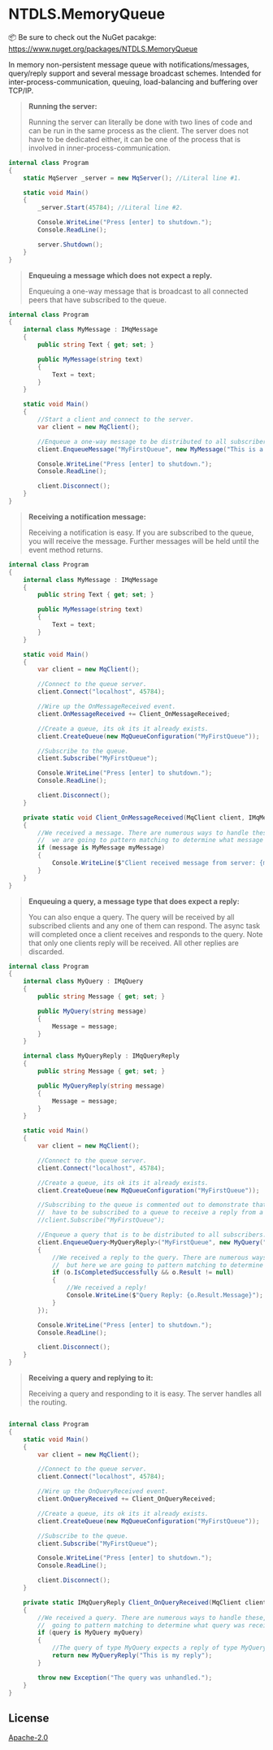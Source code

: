 # NTDLS.MemoryQueue

📦 Be sure to check out the NuGet pacakge: https://www.nuget.org/packages/NTDLS.MemoryQueue

In memory non-persistent message queue with notifications/messages, query/reply
    support and several message broadcast schemes. Intended for inter-process-communication,
    queuing, load-balancing and buffering over TCP/IP.


>**Running the server:**
>
>Running the server can literally be done with two lines of code and can be run in the same process as the client.
>The server does not have to be dedicated either, it can be one of the process that is involved in inner-process-communication.
```csharp
internal class Program
{
    static MqServer _server = new MqServer(); //Literal line #1.

    static void Main()
    {
        _server.Start(45784); //Literal line #2.

        Console.WriteLine("Press [enter] to shutdown.");
        Console.ReadLine();

        server.Shutdown();
    }
}
```


>**Enqueuing a message which does not expect a reply.**
>
>Enqueuing a one-way message that is broadcast to all connected peers that have subscribed to the queue.
```csharp
internal class Program
{
    internal class MyMessage : IMqMessage
    {
        public string Text { get; set; }

        public MyMessage(string text)
        {
            Text = text;
        }
    }

    static void Main()
    {
        //Start a client and connect to the server.
        var client = new MqClient();

        //Enqueue a one-way message to be distributed to all subscribers.
        client.EnqueueMessage("MyFirstQueue", new MyMessage("This is a message"));

        Console.WriteLine("Press [enter] to shutdown.");
        Console.ReadLine();

        client.Disconnect();
    }
}
```


>**Receiving a notification message:**
>
>Receiving a notification is easy. If you are subscribed to the queue, you will receive the message.
>Further messages will be held until the event method returns.
```csharp
internal class Program
{
    internal class MyMessage : IMqMessage
    {
        public string Text { get; set; }

        public MyMessage(string text)
        {
            Text = text;
        }
    }

    static void Main()
    {
        var client = new MqClient();

        //Connect to the queue server.
        client.Connect("localhost", 45784);

        //Wire up the OnMessageReceived event.
        client.OnMessageReceived += Client_OnMessageReceived;

        //Create a queue, its ok its it already exists.
        client.CreateQueue(new MqQueueConfiguration("MyFirstQueue"));

        //Subscribe to the queue.
        client.Subscribe("MyFirstQueue");

        Console.WriteLine("Press [enter] to shutdown.");
        Console.ReadLine();

        client.Disconnect();
    }

    private static void Client_OnMessageReceived(MqClient client, IMqMessage message)
    {
        //We received a message. There are numerous ways to handle these, but here
        //  we are going to pattern matching to determine what message was received.
        if (message is MyMessage myMessage)
        {
            Console.WriteLine($"Client received message from server: {myMessage.Text}");
        }
    }
}
```


>**Enqueuing a query, a message type that does expect a reply:**
>
>You can also enque a query. The query will be received by all subscribed clients and any one of them can respond.
> The async task will completed once a client receives and responds to the query.
> Note that only one clients reply will be received. All other replies are discarded.
```csharp
internal class Program
{
    internal class MyQuery : IMqQuery
    {
        public string Message { get; set; }

        public MyQuery(string message)
        {
            Message = message;
        }
    }

    internal class MyQueryReply : IMqQueryReply
    {
        public string Message { get; set; }

        public MyQueryReply(string message)
        {
            Message = message;
        }
    }

    static void Main()
    {
        var client = new MqClient();

        //Connect to the queue server.
        client.Connect("localhost", 45784);

        //Create a queue, its ok its it already exists.
        client.CreateQueue(new MqQueueConfiguration("MyFirstQueue"));

        //Subscribing to the queue is commented out to demonstrate that a client does not
        //  have to be subscribed to a queue to receive a reply from a query sent to that queue.
        //client.Subscribe("MyFirstQueue");

        //Enqueue a query that is to be distributed to all subscribers. The first one to reply wins.
        client.EnqueueQuery<MyQueryReply>("MyFirstQueue", new MyQuery("Ping!")).ContinueWith((o) =>
        {
            //We received a reply to the query. There are numerous ways to handle these,
            //  but here we are going to pattern matching to determine what message was received.
            if (o.IsCompletedSuccessfully && o.Result != null)
            {
                //We received a reply!
                Console.WriteLine($"Query Reply: {o.Result.Message}");
            }
        });

        Console.WriteLine("Press [enter] to shutdown.");
        Console.ReadLine();

        client.Disconnect();
    }
}
```


>**Receiving a query and replying to it:**
>
>Receiving a query and responding to it is easy. The server handles all the routing.
```csharp

internal class Program
{
    static void Main()
    {
        var client = new MqClient();

        //Connect to the queue server.
        client.Connect("localhost", 45784);

        //Wire up the OnQueryReceived event.
        client.OnQueryReceived += Client_OnQueryReceived;

        //Create a queue, its ok its it already exists.
        client.CreateQueue(new MqQueueConfiguration("MyFirstQueue"));

        //Subscribe to the queue.
        client.Subscribe("MyFirstQueue");

        Console.WriteLine("Press [enter] to shutdown.");
        Console.ReadLine();

        client.Disconnect();
    }

    private static IMqQueryReply Client_OnQueryReceived(MqClient client, IMqQuery query)
    {
        //We received a query. There are numerous ways to handle these, but here we are
        //  going to pattern matching to determine what query was received.
        if (query is MyQuery myQuery)
        {
            //The query of type MyQuery expects a reply of type MyQueryReply.
            return new MyQueryReply("This is my reply");
        }

        throw new Exception("The query was unhandled.");
    }
}
```

## License
[Apache-2.0](https://choosealicense.com/licenses/apache-2.0/)
